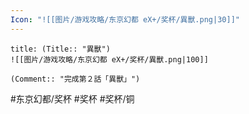 ```yaml
---
Icon: "![[图片/游戏攻略/东京幻都 eX+/奖杯/異獸.png|30]]"
---
```

```ad-common-bronze-trophy
title: (Title:: "異獸")
![[图片/游戏攻略/东京幻都 eX+/奖杯/異獸.png|100]]

(Comment:: "完成第２話「異獸」")
```

#东京幻都/奖杯 #奖杯 #奖杯/铜
